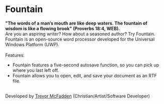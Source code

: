 # Fountain
<b>"The words of a man’s mouth are like deep waters. The fountain of wisdom is like a flowing brook" (Proverbs 18:4, WEB).</b>
<br>
Are you an aspiring writer? How about a seasoned author? Try Fountain. Fountain is an open-source word processor developed for the Universal Windows Platform (UWP).
<br>
<br>
Features:
- Fountain features a five-second autosave function, so you can pick up where you last left off.
- Fountain allows you to open, edit, and save your document as an RTF file.
<br>
Developed by <a href="https://www.trevormcfadden.com">Trevor McFadden</a> (Christian/Artist/Software Developer)
